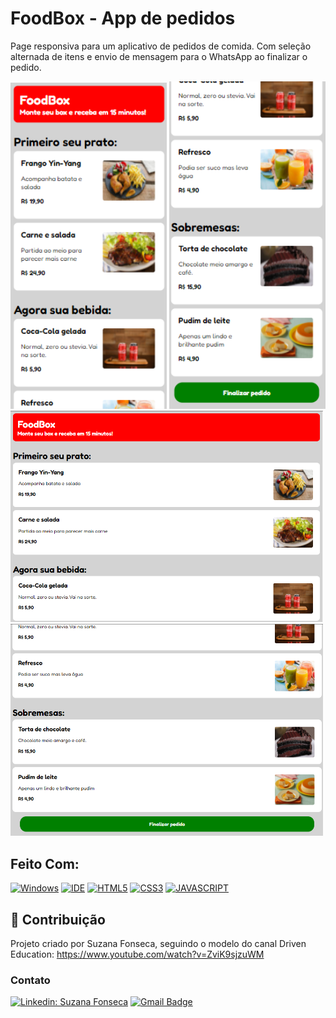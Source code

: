 # FoodBox - App de pedidos

Page responsiva para um aplicativo de pedidos de comida. Com seleção alternada de itens e envio de mensagem para o WhatsApp ao finalizar o pedido.

<img width= 250px src="./assets/project-img1.png" alt="projeto finalizado 1">
<img width= 250px src="./assets/project-img2.png" alt="projeto finalizado 2">
<img width=500px src="./assets/project-img3.png" alt="projeto finalizado 3">
<img width=500px src="./assets/project-img4.png" alt="projeto finalizado 4">

## Feito Com:

[![Windows](https://img.shields.io/badge/Windows-0078D6?style=for-the-badge&logo=windows&logoColor=white)](https://www.microsoft.com/pt-br/windows/get-windows-10)
[![IDE](https://img.shields.io/badge/Visual_studio_code-0078D4?style=for-the-badge&logo=visual%20studio%20code&logoColor=white)](https://code.visualstudio.com/)
[![HTML5](https://img.shields.io/badge/HTML5-E34F26?style=for-the-badge&logo=html5&logoColor=white)](https://developer.mozilla.org/pt-BR/docs/Web/HTML)
[![CSS3](https://img.shields.io/badge/CSS3-1572B6?style=for-the-badge&logo=css3&logoColor=white)](https://developer.mozilla.org/pt-BR/docs/Web/CSS)
[![JAVASCRIPT](https://img.shields.io/badge/JavaScript-F7DF1E?style=for-the-badge&logo=javascript&logoColor=black)](https://developer.mozilla.org/pt-BR/docs/Web/JavaScript)

## 🤝 Contribuição

Projeto criado por Suzana Fonseca, seguindo o modelo do canal Driven Education: https://www.youtube.com/watch?v=ZviK9sjzuWM

### Contato

[![Linkedin: Suzana Fonseca](https://img.shields.io/badge/-SuzanaFonseca-blue?style=flat-square&logo=Linkedin&logoColor=white&link=LINK-DO-SEU-LINKEDIN)](https://www.linkedin.com/in/suzana-fonseca/)
[![Gmail Badge](https://img.shields.io/badge/-ssfonseca.93@gmail.com-006bed?style=flat-square&logo=Gmail&logoColor=white&link=mailto:SEU-EMAIL)](mailto:ssfonseca.93@gmail.com)

